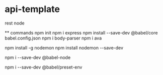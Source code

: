 # api-template
rest node


** commands 
npm init 
npm i express
npm install --save-dev @babel/core
babel.config.json
npm i body-parser
npm i ava

npm install -g nodemon
npm install nodemon --save-dev

npm i --save-dev @babel-node

npm i --save-dev  @babel/preset-env